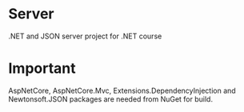 # Server
.NET and JSON server project for .NET course

# Important
AspNetCore, AspNetCore.Mvc, Extensions.DependencyInjection and Newtonsoft.JSON packages are needed from NuGet for build.
